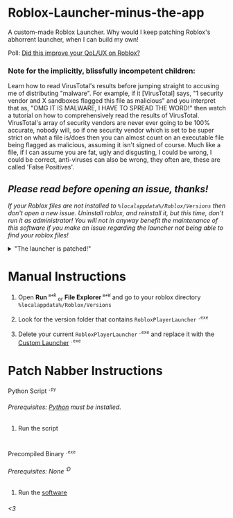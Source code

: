 # Roblox-Launcher-minus-the-app

A custom-made Roblox Launcher. Why would I keep patching Roblox's abhorrent launcher, when I can build my own! 

Poll: [Did this improve your QoL/UX on Roblox?](https://github.com/lolmanurfunny/Roblox-Launcher-minus-the-app/discussions/15)
### Note for the implicitly, blissfully incompetent children:
Learn how to read VirusTotal's results before jumping straight to accusing me of distributing "malware". For example, if it [VirusTotal] says, "1 security vendor and X sandboxes flagged this file as malicious" and you interpret that as, "OMG IT IS MALWARE, I HAVE TO SPREAD THE WORD!" then watch a tutorial on how to comprehensively read the results of VirusTotal. VirusTotal's array of security vendors are never ever going to be 100% accurate, nobody will, so if one security vendor which is set to be super strict on what a file is/does then you can almost count on an executable file being flagged as malicious, assuming it isn't signed of course. Much like a file, if I can assume you are fat, ugly and disgusting, I could be wrong, I could be correct, anti-viruses can also be wrong, they often are, these are called 'False Positives'.

## *Please read before opening an issue, thanks!*
_If your Roblox files are not installed to ``%localappdata%/Roblox/Versions`` then don't open a new issue. Uninstall roblox, and reinstall it, but this time, don't run it as administrator! You will not in anyway benefit the maintenance of this software if you make an issue regarding the launcher not being able to find your roblox files!_

<details>
  <summary>"The launcher is patched!"</summary>
  <img src="https://user-images.githubusercontent.com/77128366/192942845-afa5f00a-2096-45f4-b500-543cbde14795.png">
  <i><b>Update your Roblox</b> (delete the custom launcher/put it in a different directory), then <b>install Roblox's launcher</b> so that you can get the <b>most up-to-date roblox game client</b> (RobloxPlayerBeta.exe)</i>
</details>

# Manual Instructions

1. Open **Run**<sup> `⊞+R`</sup> <sub>or</sub> **File Explorer**<sup> `⊞+W`</sup> and go to your roblox directory `%localappdata%/Roblox/Versions`

2. Look for the version folder that contains `RobloxPlayerLauncher`<sup> `.exe`</sup>

3. Delete your current `RobloxPlayerLauncher`<sup> `.exe`</sup> and replace it with the [Custom Launcher](https://github.com/lolmanurfunny/Roblox-Launcher-minus-the-app/releases/tag/CL-v1.1.1)<sup> `.exe`</sup>

# Patch Nabber Instructions

Python Script<sup> `.py`</sup>
###### Prerequisites: [Python](https://www.python.org/downloads/windows/) must be installed.
  1. Run the script
#
Precompiled Binary<sup> `.exe`</sup>
###### Prerequisites: None<sup> :D</sup>
  1. Run the [software](https://github.com/lolmanurfunny/Roblox-Launcher-minus-the-app/releases/tag/PatchNabber-v1.1.0)

###### <3
